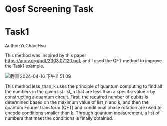 # Qosf Screening Task
# Task1
Author:YuChao,Hsu

This method was inspired by this paper https://arxiv.org/pdf/2303.07120.pdf, and I used the QFT method to improve the Task1 example.

![截圖 2024-04-10 下午11 51 09](https://github.com/HSUYUCHAO/Qosf/assets/76589481/55fde4dd-c48c-439e-ace6-0b343c6262e0)


This method less_than_k uses the principle of quantum computing to find all the numbers in the given list list_n that are less than a specific value k by constructing a quantum circuit. First, the required number of qubits is determined based on the maximum value of list_n and k, and then the quantum Fourier transform (QFT) and conditional phase rotation are used to encode conditions smaller than k. Through quantum measurement, a list of numbers that meet the conditions is finally obtained.
